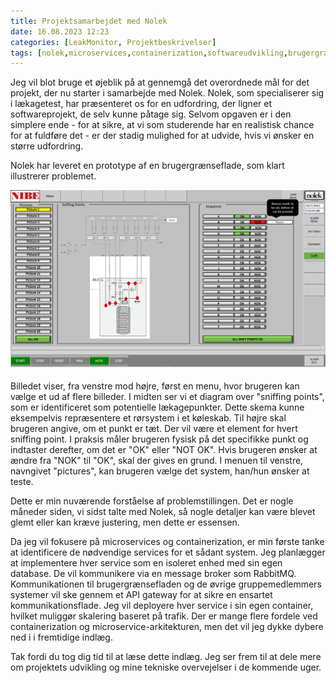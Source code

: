 ```yaml
---
title: Projektsamarbejdet med Nolek
date: 16.08.2023 12:23
categories: [LeakMonitor, Projektbeskrivelser]
tags: [nolek,microservices,containerization,softwareudvikling,brugergrænseflade,rabbitmq,api-gateway]
---
```


Jeg vil blot bruge et øjeblik på at gennemgå det overordnede mål for det projekt, der nu starter i samarbejde med Nolek. 
Nolek, som specialiserer sig i lækagetest, har præsenteret os for en udfordring, der ligner et softwareprojekt, de selv 
kunne påtage sig. Selvom opgaven er i den simplere ende - for at sikre, at vi som studerende har en realistisk chance 
for at fuldføre det - er der stadig mulighed for at udvide, hvis vi ønsker en større udfordring.

Nolek har leveret en prototype af en brugergrænseflade, som klart illustrerer problemet.

<img src="/assets/images/nolek_product_example.png" alt="Image should have been here.">


Billedet viser, fra venstre mod højre, først en menu, hvor brugeren kan vælge et ud af flere billeder. I midten ser vi 
et diagram over "sniffing points", som er identificeret som potentielle lækagepunkter. Dette skema kunne eksempelvis 
repræsentere et rørsystem i et køleskab. Til højre skal brugeren angive, om et punkt er tæt. Der vil være et element for
hvert sniffing point. I praksis måler brugeren fysisk på det specifikke punkt og indtaster derefter, om det er "OK" 
eller "NOT OK". Hvis brugeren ønsker at ændre fra "NOK" til "OK", skal der gives en grund. I menuen til venstre, 
navngivet "pictures", kan brugeren vælge det system, han/hun ønsker at teste.

Dette er min nuværende forståelse af problemstillingen. Det er nogle måneder siden, vi sidst talte med Nolek, så nogle
detaljer kan være blevet glemt eller kan kræve justering, men dette er essensen.

Da jeg vil fokusere på microservices og containerization, er min første tanke at identificere de nødvendige 
services for et sådant system. Jeg planlægger at implementere hver service som en isoleret enhed med sin egen 
database. De vil kommunikere via en message broker som RabbitMQ. Kommunikationen til brugergrænsefladen og de 
øvrige gruppemedlemmers systemer vil ske gennem et API gateway for at sikre en ensartet kommunikationsflade. 
Jeg vil deployere hver service i sin egen container, hvilket muliggør skalering baseret på trafik. Der er mange flere 
fordele ved containerization og microservice-arkitekturen, men det vil jeg dykke dybere ned i i fremtidige indlæg.

Tak fordi du tog dig tid til at læse dette indlæg. Jeg ser frem til at dele mere om projektets udvikling og mine 
tekniske overvejelser i de kommende uger.

